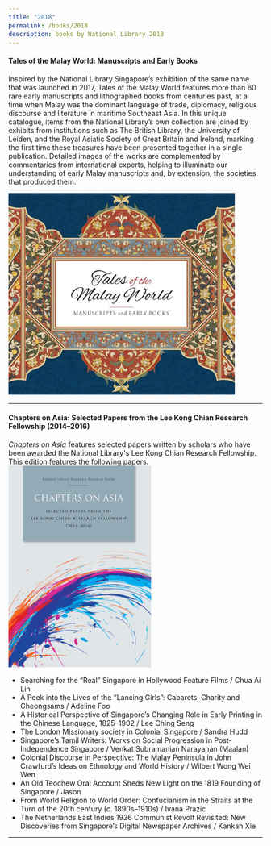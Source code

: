```yaml
---
title: "2018"
permalink: /books/2018
description: books by National Library 2018
---
```

#### <a style="text-decoration: none; font-weight: bold;" href="/vol-13/issue-2/jul-sep-2017/talesofmalayworld" target="_blank">Tales of the Malay World: Manuscripts and Early Books </a> 
Inspired by the National Library Singapore’s exhibition of the same name that was launched in 2017, Tales of the Malay World features more than 60 rare early manuscripts and lithographed books from centuries past, at a time when Malay was the dominant language of trade, diplomacy, religious discourse and literature in maritime Southeast Asia. In this unique catalogue, items from the National Library’s own collection are joined by exhibits from institutions such as The British Library, the University of Leiden, and the Royal Asiatic Society of Great Britain and Ireland, marking the first time these treasures have been presented together in a single publication. Detailed images of the works are complemented by commentaries from international experts, helping to illuminate our understanding of early Malay manuscripts and, by extension, the societies that produced them.

<img src="/images/publications/tales%20of%20malay%20world.jpg" style="width:auto; height:400px">
 
<hr>

#### <a style="text-decoration: none; font-weight: bold;" href="https://eresources.nlb.gov.sg/printheritage/detail/9939d7bf-ee29-44d1-ae82-01269d2d029c.aspx?s=chapters%20on%20asia" target="_blank">Chapters on Asia: Selected Papers from the Lee Kong Chian Research Fellowship (2014–2016)</a> 
<i>Chapters on Asia</i> features selected papers written by scholars who have been awarded the National Library's Lee Kong Chian Research Fellowship. This edition features the following papers. 
<img src="/images/publications/COA2014-16-web.jpg" style="width:auto; height:400px">

* Searching for the “Real” Singapore in Hollywood Feature Films / Chua Ai Lin 
* A Peek into the Lives of the “Lancing Girls”: Cabarets, Charity and Cheongsams / Adeline Foo 
* A Historical Perspective of Singapore’s Changing Role in Early Printing in the Chinese Language, 1825–1902 / Lee Ching Seng 
* The London Missionary society in Colonial Singapore / Sandra Hudd 
* Singapore’s Tamil Writers: Works on Social Progression in Post-Independence Singapore / Venkat Subramanian Narayanan (Maalan) 
* Colonial Discourse in Perspective: The Malay Peninsula in John Crawfurd’s Ideas on Ethnology and World History / Wilbert Wong Wei Wen 
* An Old Teochew Oral Account Sheds New Light on the 1819 Founding of Singapore / Jason 
* From World Religion to World Order: Confucianism in the Straits at the Turn of the 20th century (c. 1890s–1910s) / Ivana Prazic 
* The Netherlands East Indies 1926 Communist Revolt Revisited: New Discoveries from Singapore’s Digital Newspaper Archives / Kankan Xie

<hr>